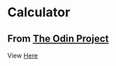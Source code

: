 # Calculator 

## From [The Odin Project](https://www.theodinproject.com/lessons/calculator)
 
<p>View <a target="_blank" href="https://gifted-cori-d992cd.netlify.app/">Here</a></p>











